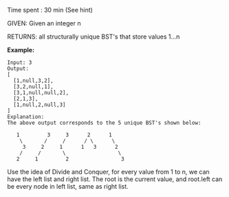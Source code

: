 Time spent : 30 min (See hint)

GIVEN: Given an integer n

RETURNS: all structurally unique BST's that store values 1…n

**Example:**

```
Input: 3
Output:
[
  [1,null,3,2],
  [3,2,null,1],
  [3,1,null,null,2],
  [2,1,3],
  [1,null,2,null,3]
]
Explanation:
The above output corresponds to the 5 unique BST's shown below:

   1         3     3      2      1
    \       /     /      / \      \
     3     2     1      1   3      2
    /     /       \                 \
   2     1         2                 3
```



Use the idea of Divide and Conquer, for every value from 1 to n, we can have the left list and right list. The root is the current value, and root.left can be every node in left list, same as right list. 

